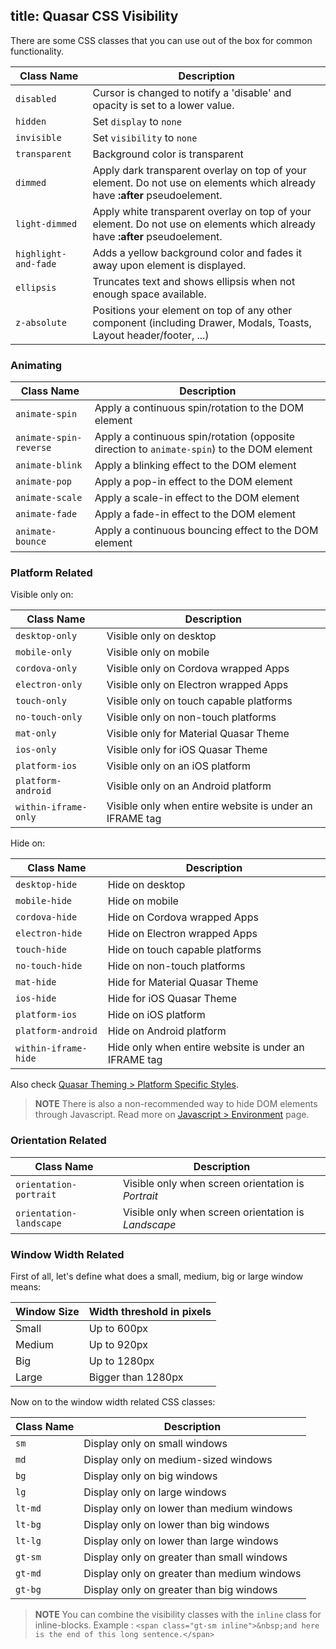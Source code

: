 title: Quasar CSS Visibility
---
There are some CSS classes that you can use out of the box for common functionality.

| Class Name | Description |
| --- | --- |
| `disabled` | Cursor is changed to notify a 'disable' and opacity is set to a lower value. |
| `hidden` | Set `display` to `none` |
| `invisible` | Set `visibility` to `none` |
| `transparent` | Background color is transparent |
| `dimmed` | Apply dark transparent overlay on top of your element. Do not use on elements which already have **:after** pseudoelement. |
| `light-dimmed` | Apply white transparent overlay on top of your element. Do not use on elements which already have **:after** pseudoelement. |
| `highlight-and-fade` | Adds a yellow background color and fades it away upon element is displayed. |
| `ellipsis` | Truncates text and shows ellipsis when not enough space available. |
| `z-absolute` | Positions your element on top of any other component (including Drawer, Modals, Toasts, Layout header/footer, ...) |

### Animating
| Class Name | Description |
| --- | --- |
| `animate-spin` | Apply a continuous spin/rotation to the DOM element |
| `animate-spin-reverse` | Apply a continuous spin/rotation (opposite direction to `animate-spin`) to the DOM element |
| `animate-blink` | Apply a blinking effect to the DOM element |
| `animate-pop` | Apply a pop-in effect to the DOM element |
| `animate-scale` | Apply a scale-in effect to the DOM element |
| `animate-fade` | Apply a fade-in effect to the DOM element |
| `animate-bounce` | Apply a continuous bouncing effect to the DOM element |

### Platform Related
Visible only on:

| Class Name | Description |
| --- | --- |
| `desktop-only` | Visible only on desktop |
| `mobile-only` | Visible only on mobile |
| `cordova-only` | Visible only on Cordova wrapped Apps |
| `electron-only` | Visible only on Electron wrapped Apps |
| `touch-only` | Visible only on touch capable platforms |
| `no-touch-only` | Visible only on non-touch platforms |
| `mat-only` | Visible only for Material Quasar Theme |
| `ios-only` | Visible only for iOS Quasar Theme |
| `platform-ios` | Visible only on an iOS platform |
| `platform-android` | Visible only on an Android platform |
| `within-iframe-only` | Visible only when entire website is under an IFRAME tag |

Hide on:

| Class Name | Description |
| --- | --- |
| `desktop-hide` | Hide on desktop |
| `mobile-hide` | Hide on mobile |
| `cordova-hide` | Hide on Cordova wrapped Apps |
| `electron-hide` | Hide on Electron wrapped Apps |
| `touch-hide` | Hide on touch capable platforms |
| `no-touch-hide` | Hide on non-touch platforms |
| `mat-hide` | Hide for Material Quasar Theme |
| `ios-hide` | Hide for iOS Quasar Theme |
| `platform-ios` | Hide on iOS platform |
| `platform-android` | Hide on Android platform |
| `within-iframe-hide` | Hide only when entire website is under an IFRAME tag |

Also check [Quasar Theming &gt; Platform Specific Styles](/guide/quasar-theming.html#Platform-Specific-Styles).

> **NOTE**
> There is also a non-recommended way to hide DOM elements through Javascript. Read more on [Javascript &gt; Environment](/api/js-platform-detection.html) page.

### Orientation Related
| Class Name | Description |
| --- | --- |
| `orientation-portrait` | Visible only when screen orientation is *Portrait* |
| `orientation-landscape` | Visible only when screen orientation is *Landscape* |

### Window Width Related
First of all, let's define what does a small, medium, big or large window means:

| Window Size | Width threshold in pixels |
| --- | --- |
| Small | Up to 600px |
| Medium | Up to 920px |
| Big | Up to 1280px |
| Large | Bigger than 1280px |

Now on to the window width related CSS classes:

| Class Name | Description |
| --- | --- |
| `sm` | Display only on small windows |
| `md` | Display only on medium-sized windows |
| `bg` | Display only on big windows |
| `lg` | Display only on large windows |
| `lt-md` | Display only on lower than medium windows |
| `lt-bg` | Display only on lower than big windows |
| `lt-lg` | Display only on lower than large windows |
| `gt-sm` | Display only on greater than small windows |
| `gt-md` | Display only on greater than medium windows |
| `gt-bg` | Display only on greater than big windows |

> **NOTE**
> You can combine the visibility classes with the `inline` class for inline-blocks.
> Example : `<span class="gt-sm inline">&nbsp;and here is the end of this long sentence.</span>`

